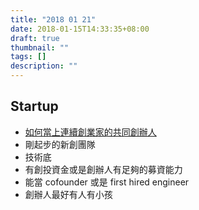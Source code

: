 ```yaml
---
title: "2018 01 21"
date: 2018-01-15T14:33:35+08:00
draft: true
thumbnail: ""
tags: []
description: ""
---
```


## Startup

* [如何當上連續創業家的共同創辦人](https://attlin.com/2018/01/15/%e5%a6%82%e4%bd%95%e7%95%b6%e4%b8%8a%e9%80%a3%e7%ba%8c%e5%89%b5%e6%a5%ad%e5%ae%b6%e7%9a%84%e5%85%b1%e5%90%8c%e5%89%b5%e8%be%a6%e4%ba%ba/)
 * 剛起步的新創團隊
 * 技術底
 * 有創投資金或是創辦人有足夠的募資能力
 * 能當 cofounder 或是 first hired engineer
 * 創辦人最好有人有小孩
